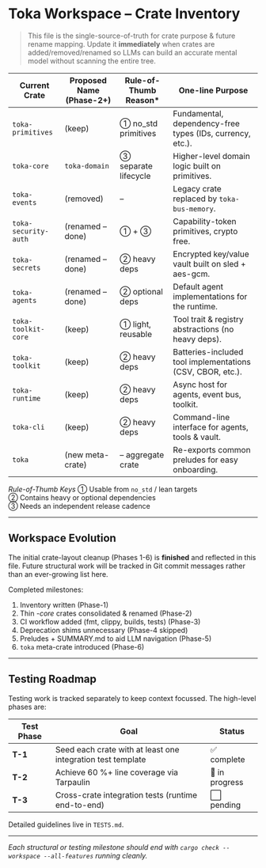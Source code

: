 # Toka Workspace – Crate Inventory

> This file is the single-source-of-truth for crate purpose & future rename mapping.  Update it **immediately** when crates are added/removed/renamed so LLMs can build an accurate mental model without scanning the entire tree.

| Current Crate           | Proposed Name (Phase-2+) | Rule-of-Thumb Reason* | One-line Purpose |
|-------------------------|---------------------------|-----------------------|------------------|
| `toka-primitives`       | (keep)                    | ① no_std primitives  | Fundamental, dependency-free types (IDs, currency, etc.). |
| `toka-core`             | `toka-domain`             | ③ separate lifecycle | Higher-level domain logic built on primitives. |
| `toka-events`           | (removed)                 | –                     | Legacy crate replaced by `toka-bus-memory`. |
| `toka-security-auth`    | (renamed – done)          | ① + ③                | Capability-token primitives, crypto free. |
| `toka-secrets`          | (renamed – done)          | ② heavy deps         | Encrypted key/value vault built on sled + aes-gcm. |
| `toka-agents`           | (renamed – done)          | ② optional deps      | Default agent implementations for the runtime. |
| `toka-toolkit-core`     | (keep)                    | ① light, reusable    | Tool trait & registry abstractions (no heavy deps). |
| `toka-toolkit`          | (keep)                    | ② heavy deps         | Batteries-included tool implementations (CSV, CBOR, etc.). |
| `toka-runtime`          | (keep)                    | ② heavy deps         | Async host for agents, event bus, toolkit. |
| `toka-cli`              | (keep)                    | ② heavy deps         | Command-line interface for agents, tools & vault. |
| `toka`                  | (new meta-crate)          | – aggregate crate    | Re-exports common preludes for easy onboarding. |

*Rule-of-Thumb Keys*
① Usable from `no_std` / lean targets  
② Contains heavy or optional dependencies  
③ Needs an independent release cadence

---

## Workspace Evolution

The initial crate-layout cleanup (Phases 1-6) is **finished** and reflected in this file.  Future structural work will be tracked in Git commit messages rather than an ever-growing list here.

Completed milestones:
1. Inventory written (Phase-1)
2. Thin *-core* crates consolidated & renamed (Phase-2)
3. CI workflow added (fmt, clippy, builds, tests) (Phase-3)
4. Deprecation shims unnecessary (Phase-4 skipped)
5. Preludes + SUMMARY.md to aid LLM navigation (Phase-5)
6. `toka` meta-crate introduced (Phase-6)

---

## Testing Roadmap

Testing work is tracked separately to keep context focussed.  The high-level phases are:

| Test Phase | Goal | Status |
|-----------|------|--------|
| **T-1** | Seed each crate with at least one integration test template | ✅ complete |
| **T-2** | Achieve 60 %+ line coverage via Tarpaulin | 🔄 in progress |
| **T-3** | Cross-crate integration tests (runtime end-to-end) | ⬜ pending |

Detailed guidelines live in `TESTS.md`.

---

*Each structural or testing milestone should end with `cargo check --workspace --all-features` running cleanly.*